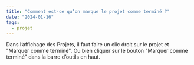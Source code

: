```yaml
---
title: "Comment est-ce qu’on marque le projet comme terminé ?"
date: "2024-01-16"
tags:
  - projet
---
```


Dans l’affichage des Projets, il faut faire un clic droit sur le projet et "Marquer comme terminé". Ou bien cliquer sur le bouton "Marquer comme terminé" dans la barre d’outils en haut.

